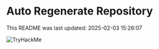 # Auto Regenerate Repository

This README was last updated: 2025-02-03 15:26:07

 ![TryHackMe](https://tryhackme.com/badge/533634)
